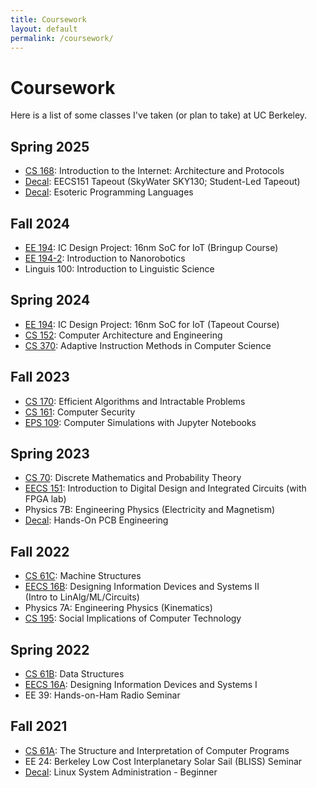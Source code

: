 ```yaml
---
title: Coursework
layout: default
permalink: /coursework/
---
```

# Coursework

Here is a list of some classes I've taken (or plan to take) at UC Berkeley.

## Spring 2025
- [CS 168](https://sp25.cs168.io/): Introduction to the Internet: Architecture and Protocols
- [Decal](https://151tapeout.berkie.ee/): EECS151 Tapeout (SkyWater SKY130; Student-Led Tapeout)
- [Decal](https://docs.google.com/document/u/1/d/e/2PACX-1vT5PRppQ6Sr3DH8IOYj8q7VaZGSjdKfX6bKxnbVdo9UgthZ10orER8jqgsd6Xnw9GsUqlju_ZrKPpRE/pub): Esoteric Programming Languages

## Fall 2024
- [EE 194](https://www2.eecs.berkeley.edu/Courses/EE194/): IC Design Project: 16nm SoC for IoT (Bringup Course)
- [EE 194-2](https://www2.eecs.berkeley.edu/Courses/EE194/): Introduction to Nanorobotics
- Linguis 100: Introduction to Linguistic Science

## Spring 2024
- [EE 194](https://www2.eecs.berkeley.edu/Courses/EE194/): IC Design Project: 16nm SoC for IoT (Tapeout Course)
- [CS 152](https://inst.eecs.berkeley.edu/~cs152/sp24/): Computer Architecture and Engineering
- [CS 370](https://www2.eecs.berkeley.edu/Courses/CS370/): Adaptive Instruction Methods in Computer Science

## Fall 2023
- [CS 170](https://cs170.org/): Efficient Algorithms and Intractable Problems
- [CS 161](https://fa23.cs161.org/): Computer Security
- [EPS 109](http://militzer.berkeley.edu/EPS109/): Computer Simulations with Jupyter Notebooks

## Spring 2023
- [CS 70](https://www.eecs70.org/): Discrete Mathematics and Probability Theory
- [EECS 151](https://inst.eecs.berkeley.edu/~eecs151/sp23/): Introduction to Digital Design and Integrated Circuits (with FPGA lab)
- Physics 7B: Engineering Physics (Electricity and Magnetism)
- [Decal](https://ieee.berkeley.edu/hope/): Hands-On PCB Engineering

## Fall 2022
- [CS 61C](https://inst.eecs.berkeley.edu/~cs61c/fa22/): Machine Structures
- [EECS 16B](https://inst.eecs.berkeley.edu/~eecs16b/fa22/): Designing Information Devices and Systems II<br>(Intro to LinAlg/ML/Circuits)
- Physics 7A: Engineering Physics (Kinematics)
- [CS 195](https://inst.eecs.berkeley.edu/~cs195/fa22/): Social Implications of Computer Technology

## Spring 2022
- [CS 61B](https://inst.eecs.berkeley.edu/~cs61b/sp22/): Data Structures
- [EECS 16A](https://inst.eecs.berkeley.edu/~ee16a/sp22/): Designing Information Devices and Systems I
- EE 39: Hands-on-Ham Radio Seminar

## Fall 2021
- [CS 61A](https://inst.eecs.berkeley.edu/~cs61a/fa21/): The Structure and Interpretation of Computer Programs
- EE 24: Berkeley Low Cost Interplanetary Solar Sail (BLISS) Seminar
- [Decal](https://decal.ocf.berkeley.edu/archives/2021-fall/): Linux System Administration - Beginner
